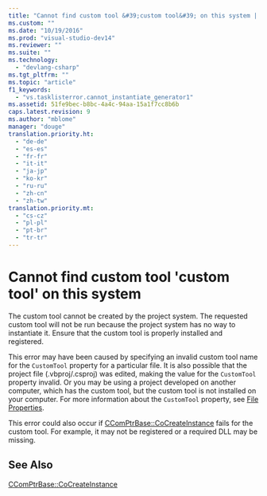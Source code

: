 ```yaml
---
title: "Cannot find custom tool &#39;custom tool&#39; on this system | testtitle"
ms.custom: ""
ms.date: "10/19/2016"
ms.prod: "visual-studio-dev14"
ms.reviewer: ""
ms.suite: ""
ms.technology: 
  - "devlang-csharp"
ms.tgt_pltfrm: ""
ms.topic: "article"
f1_keywords: 
  - "vs.tasklisterror.cannot_instantiate_generator1"
ms.assetid: 51fe9bec-b8bc-4a4c-94aa-15a1f7cc8b6b
caps.latest.revision: 9
ms.author: "mblome"
manager: "douge"
translation.priority.ht: 
  - "de-de"
  - "es-es"
  - "fr-fr"
  - "it-it"
  - "ja-jp"
  - "ko-kr"
  - "ru-ru"
  - "zh-cn"
  - "zh-tw"
translation.priority.mt: 
  - "cs-cz"
  - "pl-pl"
  - "pt-br"
  - "tr-tr"
---
```

# Cannot find custom tool &#39;custom tool&#39; on this system
The custom tool cannot be created by the project system. The requested custom tool will not be run because the project system has no way to instantiate it. Ensure that the custom tool is properly installed and registered.  
  
 This error may have been caused by specifying an invalid custom tool name for the `CustomTool` property for a particular file. It is also possible that the project file (.vbproj/.csproj) was edited, making the value for the `CustomTool` property invalid. Or you may be using a project developed on another computer, which has the custom tool, but the custom tool is not installed on your computer. For more information about the `CustomTool` property, see [File Properties](http://msdn.microsoft.com/en-us/013c4aed-08d6-4dce-a124-ca807ca08959).  
  
 This error could also occur if [CComPtrBase::CoCreateInstance](../Topic/CComPtrBase::CoCreateInstance.md) fails for the custom tool. For example, it may not be registered or a required DLL may be missing.  
  
## See Also  
 [CComPtrBase::CoCreateInstance](../Topic/CComPtrBase::CoCreateInstance.md)